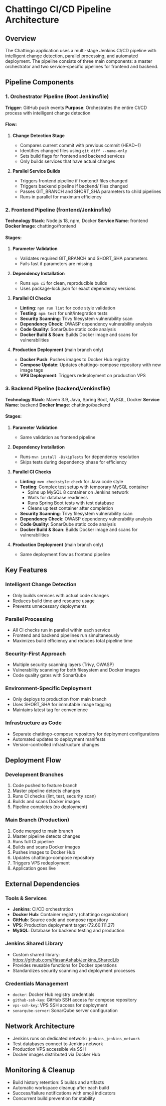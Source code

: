 # Chattingo CI/CD Pipeline Architecture

## Overview
The Chattingo application uses a multi-stage Jenkins CI/CD pipeline with intelligent change detection, parallel processing, and automated deployment. The pipeline consists of three main components: a master orchestrator and two service-specific pipelines for frontend and backend.

## Pipeline Components

### 1. Orchestrator Pipeline (Root Jenkinsfile)
**Trigger**: GitHub push events
**Purpose**: Orchestrates the entire CI/CD process with intelligent change detection

#### Flow:
1. **Change Detection Stage**
   - Compares current commit with previous commit (HEAD~1)
   - Identifies changed files using `git diff --name-only`
   - Sets build flags for frontend and backend services
   - Only builds services that have actual changes

2. **Parallel Service Builds**
   - Triggers frontend pipeline if frontend/ files changed
   - Triggers backend pipeline if backend/ files changed
   - Passes GIT_BRANCH and SHORT_SHA parameters to child pipelines
   - Runs in parallel for maximum efficiency

### 2. Frontend Pipeline (frontend/Jenkinsfile)
**Technology Stack**: Node.js 18, npm, Docker
**Service Name**: frontend
**Docker Image**: chattingo/frontend

#### Stages:
1. **Parameter Validation**
   - Validates required GIT_BRANCH and SHORT_SHA parameters
   - Fails fast if parameters are missing

2. **Dependency Installation**
   - Runs `npm ci` for clean, reproducible builds
   - Uses package-lock.json for exact dependency versions

3. **Parallel CI Checks**
   - **Linting**: `npm run lint` for code style validation
   - **Testing**: `npm test` for unit/integration tests
   - **Security Scanning**: Trivy filesystem vulnerability scan
   - **Dependency Check**: OWASP dependency vulnerability analysis
   - **Code Quality**: SonarQube static code analysis
   - **Docker Build & Scan**: Builds Docker image and scans for vulnerabilities

4. **Production Deployment** (main branch only)
   - **Docker Push**: Pushes images to Docker Hub registry
   - **Compose Update**: Updates chattingo-compose repository with new image tags
   - **VPS Deployment**: Triggers redeployment on production VPS

### 3. Backend Pipeline (backend/Jenkinsfile)
**Technology Stack**: Maven 3.9, Java, Spring Boot, MySQL, Docker
**Service Name**: backend
**Docker Image**: chattingo/backend

#### Stages:
1. **Parameter Validation**
   - Same validation as frontend pipeline

2. **Dependency Installation**
   - Runs `mvn install -DskipTests` for dependency resolution
   - Skips tests during dependency phase for efficiency

3. **Parallel CI Checks**
   - **Linting**: `mvn checkstyle:check` for Java code style
   - **Testing**: Complex test setup with temporary MySQL container
     - Spins up MySQL 8 container on Jenkins network
     - Waits for database readiness
     - Runs Spring Boot tests with test database
     - Cleans up test container after completion
   - **Security Scanning**: Trivy filesystem vulnerability scan
   - **Dependency Check**: OWASP dependency vulnerability analysis
   - **Code Quality**: SonarQube static code analysis
   - **Docker Build & Scan**: Builds Docker image and scans for vulnerabilities

4. **Production Deployment** (main branch only)
   - Same deployment flow as frontend pipeline

## Key Features

### Intelligent Change Detection
- Only builds services with actual code changes
- Reduces build time and resource usage
- Prevents unnecessary deployments

### Parallel Processing
- All CI checks run in parallel within each service
- Frontend and backend pipelines run simultaneously
- Maximizes build efficiency and reduces total pipeline time

### Security-First Approach
- Multiple security scanning layers (Trivy, OWASP)
- Vulnerability scanning for both filesystem and Docker images
- Code quality gates with SonarQube

### Environment-Specific Deployment
- Only deploys to production from main branch
- Uses SHORT_SHA for immutable image tagging
- Maintains latest tag for convenience

### Infrastructure as Code
- Separate chattingo-compose repository for deployment configurations
- Automated updates to deployment manifests
- Version-controlled infrastructure changes

## Deployment Flow

### Development Branches
1. Code pushed to feature branch
2. Master pipeline detects changes
3. Runs CI checks (lint, test, security scan)
4. Builds and scans Docker images
5. Pipeline completes (no deployment)

### Main Branch (Production)
1. Code merged to main branch
2. Master pipeline detects changes
3. Runs full CI pipeline
4. Builds and scans Docker images
5. Pushes images to Docker Hub
6. Updates chattingo-compose repository
7. Triggers VPS redeployment
8. Application goes live

## External Dependencies

### Tools & Services
- **Jenkins**: CI/CD orchestration
- **Docker Hub**: Container registry (chattingo organization)
- **GitHub**: Source code and compose repository
- **VPS**: Production deployment target (72.60.111.27)
- **MySQL**: Database for backend testing and production

### Jenkins Shared Library
- Custom shared library: https://github.com/HasanAshab/Jenkins_SharedLib
- Provides reusable functions for Docker operations
- Standardizes security scanning and deployment processes

### Credentials Management
- `docker`: Docker Hub registry credentials
- `github-ssh-key`: GitHub SSH access for compose repository
- `vps-ssh-key`: VPS SSH access for deployment
- `sonarqube-server`: SonarQube server configuration

## Network Architecture
- Jenkins runs on dedicated network: `jenkins_jenkins_network`
- Test databases connect to Jenkins network
- Production VPS accessible via SSH
- Docker images distributed via Docker Hub

## Monitoring & Cleanup
- Build history retention: 5 builds and artifacts
- Automatic workspace cleanup after each build
- Success/failure notifications with emoji indicators
- Concurrent build prevention for stability
